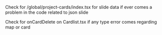 Check for /global/project-cards/index.tsx for slide data if ever comes a problem in the code related to json slide

Check for onCardDelete on Cardlist.tsx if any type error comes regarding map or card


